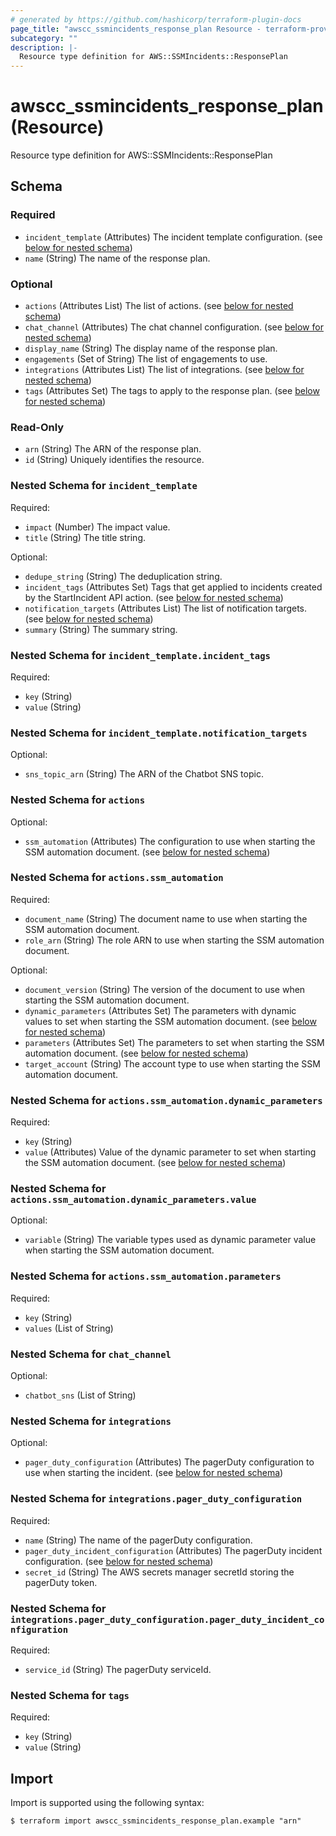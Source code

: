 ```yaml
---
# generated by https://github.com/hashicorp/terraform-plugin-docs
page_title: "awscc_ssmincidents_response_plan Resource - terraform-provider-awscc"
subcategory: ""
description: |-
  Resource type definition for AWS::SSMIncidents::ResponsePlan
---
```


# awscc_ssmincidents_response_plan (Resource)

Resource type definition for AWS::SSMIncidents::ResponsePlan



<!-- schema generated by tfplugindocs -->
## Schema

### Required

- `incident_template` (Attributes) The incident template configuration. (see [below for nested schema](#nestedatt--incident_template))
- `name` (String) The name of the response plan.

### Optional

- `actions` (Attributes List) The list of actions. (see [below for nested schema](#nestedatt--actions))
- `chat_channel` (Attributes) The chat channel configuration. (see [below for nested schema](#nestedatt--chat_channel))
- `display_name` (String) The display name of the response plan.
- `engagements` (Set of String) The list of engagements to use.
- `integrations` (Attributes List) The list of integrations. (see [below for nested schema](#nestedatt--integrations))
- `tags` (Attributes Set) The tags to apply to the response plan. (see [below for nested schema](#nestedatt--tags))

### Read-Only

- `arn` (String) The ARN of the response plan.
- `id` (String) Uniquely identifies the resource.

<a id="nestedatt--incident_template"></a>
### Nested Schema for `incident_template`

Required:

- `impact` (Number) The impact value.
- `title` (String) The title string.

Optional:

- `dedupe_string` (String) The deduplication string.
- `incident_tags` (Attributes Set) Tags that get applied to incidents created by the StartIncident API action. (see [below for nested schema](#nestedatt--incident_template--incident_tags))
- `notification_targets` (Attributes List) The list of notification targets. (see [below for nested schema](#nestedatt--incident_template--notification_targets))
- `summary` (String) The summary string.

<a id="nestedatt--incident_template--incident_tags"></a>
### Nested Schema for `incident_template.incident_tags`

Required:

- `key` (String)
- `value` (String)


<a id="nestedatt--incident_template--notification_targets"></a>
### Nested Schema for `incident_template.notification_targets`

Optional:

- `sns_topic_arn` (String) The ARN of the Chatbot SNS topic.



<a id="nestedatt--actions"></a>
### Nested Schema for `actions`

Optional:

- `ssm_automation` (Attributes) The configuration to use when starting the SSM automation document. (see [below for nested schema](#nestedatt--actions--ssm_automation))

<a id="nestedatt--actions--ssm_automation"></a>
### Nested Schema for `actions.ssm_automation`

Required:

- `document_name` (String) The document name to use when starting the SSM automation document.
- `role_arn` (String) The role ARN to use when starting the SSM automation document.

Optional:

- `document_version` (String) The version of the document to use when starting the SSM automation document.
- `dynamic_parameters` (Attributes Set) The parameters with dynamic values to set when starting the SSM automation document. (see [below for nested schema](#nestedatt--actions--ssm_automation--dynamic_parameters))
- `parameters` (Attributes Set) The parameters to set when starting the SSM automation document. (see [below for nested schema](#nestedatt--actions--ssm_automation--parameters))
- `target_account` (String) The account type to use when starting the SSM automation document.

<a id="nestedatt--actions--ssm_automation--dynamic_parameters"></a>
### Nested Schema for `actions.ssm_automation.dynamic_parameters`

Required:

- `key` (String)
- `value` (Attributes) Value of the dynamic parameter to set when starting the SSM automation document. (see [below for nested schema](#nestedatt--actions--ssm_automation--dynamic_parameters--value))

<a id="nestedatt--actions--ssm_automation--dynamic_parameters--value"></a>
### Nested Schema for `actions.ssm_automation.dynamic_parameters.value`

Optional:

- `variable` (String) The variable types used as dynamic parameter value when starting the SSM automation document.



<a id="nestedatt--actions--ssm_automation--parameters"></a>
### Nested Schema for `actions.ssm_automation.parameters`

Required:

- `key` (String)
- `values` (List of String)




<a id="nestedatt--chat_channel"></a>
### Nested Schema for `chat_channel`

Optional:

- `chatbot_sns` (List of String)


<a id="nestedatt--integrations"></a>
### Nested Schema for `integrations`

Optional:

- `pager_duty_configuration` (Attributes) The pagerDuty configuration to use when starting the incident. (see [below for nested schema](#nestedatt--integrations--pager_duty_configuration))

<a id="nestedatt--integrations--pager_duty_configuration"></a>
### Nested Schema for `integrations.pager_duty_configuration`

Required:

- `name` (String) The name of the pagerDuty configuration.
- `pager_duty_incident_configuration` (Attributes) The pagerDuty incident configuration. (see [below for nested schema](#nestedatt--integrations--pager_duty_configuration--pager_duty_incident_configuration))
- `secret_id` (String) The AWS secrets manager secretId storing the pagerDuty token.

<a id="nestedatt--integrations--pager_duty_configuration--pager_duty_incident_configuration"></a>
### Nested Schema for `integrations.pager_duty_configuration.pager_duty_incident_configuration`

Required:

- `service_id` (String) The pagerDuty serviceId.




<a id="nestedatt--tags"></a>
### Nested Schema for `tags`

Required:

- `key` (String)
- `value` (String)

## Import

Import is supported using the following syntax:

```shell
$ terraform import awscc_ssmincidents_response_plan.example "arn"
```
